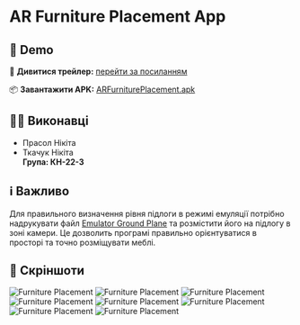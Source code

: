 # AR Furniture Placement App

## 🚀 Demo

🎥 **Дивитися трейлер:** [перейти за посиланням](https://drive.google.com/drive/u/1/folders/1XNxFAU2MVP9xlxkR33ZGKnFlkdyRVwk0)

📦 **Завантажити APK:** [ARFurniturePlacement.apk](https://drive.google.com/drive/u/1/folders/1XNxFAU2MVP9xlxkR33ZGKnFlkdyRVwk0)

## 👨‍💻 Виконавці

- Прасол Нікіта  
- Ткачук Нікіта  
**Група: КН-22-3**

## ℹ Важливо

Для правильного визначення рівня підлоги в режимі емуляції потрібно надрукувати файл [Emulator Ground Plane](emulator_ground_plane.pdf) та розмістити його на підлогу в зоні камери. Це дозволить програмі правильно орієнтуватися в просторі та точно розміщувати меблі.

## 📸 Скріншоти

![Furniture Placement](Screenshots/1.png)
![Furniture Placement](Screenshots/2.png)
![Furniture Placement](Screenshots/3.png)
![Furniture Placement](Screenshots/4.png)
![Furniture Placement](Screenshots/5.png)
![Furniture Placement](Screenshots/6.png)
![Furniture Placement](Screenshots/7.png)
![Furniture Placement](Screenshots/8.png)



